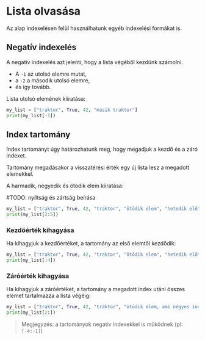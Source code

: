 # Lista olvasása

Az alap indexelésen felül használhatunk egyéb indexelési formákat is.

## Negatív indexelés

A negatív indexelés azt jelenti, hogy a lista végéből kezdünk számolni.

* A `-1` az utolsó elemre mutat,
* a `-2` a második utolsó elemre,
* és így tovább.

Lista utolsó elemének kiíratása:

```python
my_list = ["traktor", True, 42, "másik traktor"]  
print(my_list[-1]) 
```

## Index tartomány

Index tartományt úgy határozhatunk meg, hogy megadjuk a kezdő és a záró indexet.

Tartomány megadásakor a visszatérési érték egy új lista lesz a megadott elemekkel.

A harmadik, negyedik és ötödik elem kiíratása:

#TODO: nyíltság és zártság beírása

```python
my_list = ["traktor", True, 42, "traktor", "ötödik elem", "hetedik előtti elem"]  
print(my_list[2:5]) 
```

### Kezdőérték kihagyása

Ha kihagyjuk a kezdőértéket, a tartomány az első elemtől kezdődik:

```python
my_list = ["traktor", True, 42, "traktor", "ötödik elem", "hetedik előtti elem"] 
print(my_list[:4]) 
```

### Záróérték kihagyása

Ha kihagyjuk a záróértéket, a tartomány a megadott index utáni összes elemet tartalmazza a lista végéig:

```python
my_list = ["traktor", True, 42, "traktor", "ötödik elem, ami négyes indexű", "hetedik előtti elem"] 
print(my_list[2:]) 
```

> Megjegyzés: a tartományok negativ indexekkel is működnek (pl: `[-4:-1]`)